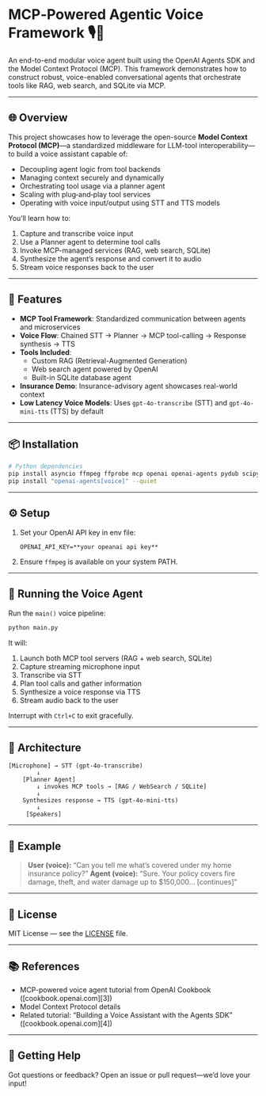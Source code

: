 # MCP‑Powered Agentic Voice Framework 🎙️🤖

An end-to-end modular voice agent built using the OpenAI Agents SDK and the Model Context Protocol (MCP). This framework demonstrates how to construct robust, voice-enabled conversational agents that orchestrate tools like RAG, web search, and SQLite via MCP.

---

## 🌐 Overview

This project showcases how to leverage the open-source **Model Context Protocol (MCP)**—a standardized middleware for LLM-tool interoperability—to build a voice assistant capable of:

- Decoupling agent logic from tool backends
- Managing context securely and dynamically
- Orchestrating tool usage via a planner agent
- Scaling with plug‑and‑play tool services
- Operating with voice input/output using STT and TTS models

You’ll learn how to:

1. Capture and transcribe voice input
2. Use a Planner agent to determine tool calls
3. Invoke MCP-managed services (RAG, web search, SQLite)
4. Synthesize the agent’s response and convert it to audio
5. Stream voice responses back to the user

---

## 🔧 Features

- **MCP Tool Framework**: Standardized communication between agents and microservices
- **Voice Flow**: Chained STT → Planner → MCP tool-calling → Response synthesis → TTS
- **Tools Included**:
  - Custom RAG (Retrieval-Augmented Generation)
  - Web search agent powered by OpenAI
  - Built-in SQLite database agent
- **Insurance Demo**: Insurance-advisory agent showcases real-world context
- **Low Latency Voice Models**: Uses `gpt-4o-transcribe` (STT) and `gpt-4o-mini-tts` (TTS) by default

---

## 📦 Installation

```bash
# Python dependencies
pip install asyncio ffmpeg ffprobe mcp openai openai-agents pydub scipy sounddevice uv nest_asyncio --quiet
pip install "openai-agents[voice]" --quiet
````

---

## ⚙️ Setup

1. Set your OpenAI API key in env file:

   ```
   OPENAI_API_KEY=**your opeanai api key**
   ```

2. Ensure `ffmpeg` is available on your system PATH.

---

## 🚀 Running the Voice Agent

Run the `main()` voice pipeline:

```bash
python main.py
```

It will:

1. Launch both MCP tool servers (RAG + web search, SQLite)
2. Capture streaming microphone input
3. Transcribe via STT
4. Plan tool calls and gather information
5. Synthesize a voice response via TTS
6. Stream audio back to the user

Interrupt with `Ctrl+C` to exit gracefully.

---

## 🧭 Architecture

```
[Microphone] → STT (gpt‑4o‑transcribe)
        ↓
    [Planner Agent]
        ↓ invokes MCP tools → [RAG / WebSearch / SQLite]
        ↓
    Synthesizes response → TTS (gpt‑4o‑mini‑tts)
        ↓
     [Speakers]
```

---

## 🧪 Example

> **User (voice):** “Can you tell me what’s covered under my home insurance policy?”
> **Agent (voice):** “Sure. Your policy covers fire damage, theft, and water damage up to \$150,000… \[continues]”

---

## 📄 License

MIT License — see the [LICENSE](LICENSE) file.

---

## 📚 References

* MCP-powered voice agent tutorial from OpenAI Cookbook ([cookbook.openai.com][3])
* Model Context Protocol details&#x20;
* Related tutorial: “Building a Voice Assistant with the Agents SDK” ([cookbook.openai.com][4])

---

## 🚩 Getting Help

Got questions or feedback? Open an issue or pull request—we’d love your input!
